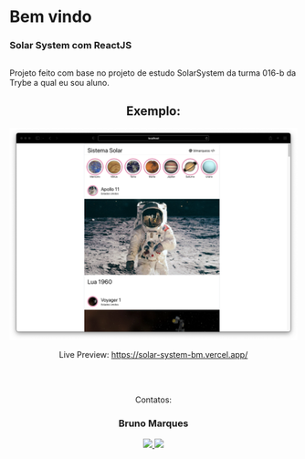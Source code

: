 # Bem vindo

### Solar System com ReactJS

##

Projeto feito com base no projeto de estudo SolarSystem da turma 016-b da Trybe a qual eu sou aluno.


<div  align="center">

## Exemplo:
![img do projeto](https://raw.githubusercontent.com/blmarquess/solar-system/main/exemplo.png)

 
 Live Preview: https://solar-system-bm.vercel.app/
</div>
<br>

<br>


<div  align="center">
<p align="center">Contatos: <br></p>

<p align="center" style="max-width: 50%;">
 <h3>Bruno Marques</h3>
  <a href="https://www.linkedin.com/in/00brunomarques/" alt="link para o Linkedin de Bruno Marques" rel="nofollow">
  <img src="https://img.shields.io/badge/LinkedIn-0077B5?style=for-the-badge&logo=linkedin&logoColor=white" style="max-width: 100%;">
  </a>
  <a href="mailto:blmarques.dev@gmail.com" alt="link para o enviar e-mail para Bruno Marques" target="_blank">
  <img src="https://img.shields.io/badge/Gmail-D14836?style=for-the-badge&logo=gmail&logoColor=white" style="max-width: 100%;">
  </a>
</p>
<div>
